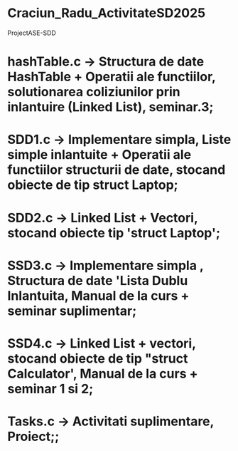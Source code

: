 # Craciun_Radu_ActivitateSD2025
ProjectASE-SDD

# hashTable.c -> Structura de date HashTable + Operatii ale functiilor, solutionarea coliziunilor prin inlantuire (Linked List), seminar.3;
# SDD1.c -> Implementare simpla, Liste simple inlantuite + Operatii ale functiilor structurii de date, stocand obiecte de tip struct Laptop;
# SDD2.c -> Linked List + Vectori, stocand obiecte tip 'struct Laptop';
# SSD3.c -> Implementare simpla , Structura de date 'Lista Dublu Inlantuita, Manual de la curs + seminar suplimentar;
# SSD4.c -> Linked List + vectori, stocand obiecte de tip "struct Calculator', Manual de la curs + seminar 1 si 2;
# Tasks.c -> Activitati suplimentare, Proiect;;
